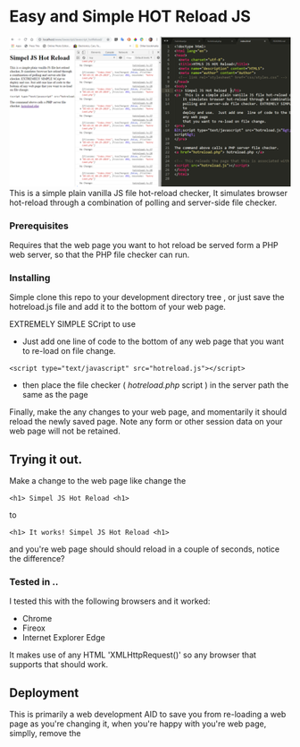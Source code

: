 # Easy and Simple  HOT Reload JS
![](hotreload_page.PNG?raw=true) 
This is a simple plain vanilla JS file hot-reload checker,
It simulates browser hot-reload through a combination of 
polling and server-side file checker. 

### Prerequisites

Requires that the web page you want to hot reload be served form a 
PHP web server, so that the PHP file checker can run.

### Installing

Simple clone this repo to your development directory tree , or just 
save the hotreload.js file and add it to the bottom of your web page.

EXTREMELY SIMPLE SCript to use
  -  Just add one  line of code to the bottom of any web page that you want to re-load on file change. 
 
```
<script type="text/javascript" src="hotreload.js"></script>
```

 - then place the file checker ( *hotreload.php* script ) in the server path the same as the page
  
Finally, make the any changes to your web page, and momentarily it 
should reload the newly saved page.  Note any form or other session 
data on your web page will not be retained. 

## Trying it out.

Make a change to the web page like change the 
```
<h1> Simpel JS Hot Reload <h1>
```
to 
```
<h1> It works! Simpel JS Hot Reload <h1>
```

and you're web page should should reload in a couple of seconds, notice the difference?

### Tested in ..

I tested this with  the following browsers and it worked:
  * Chrome 
  * Fireox 
  * Internet Explorer Edge
  
It makes use of any HTML 'XMLHttpRequest()' so any browser that supports that should work.

## Deployment

This is primarily a web development AID to save you from re-loading a web page as you're changing it, when you're happy with 
you're web page, simplly, remove the <Script> tag
	
```
<script type="text/javascript" src="hotreload.js"></script>
```
and you're page will stop the reloads.

## Authors

* **Tony Brandao** - *Initial work* - [TonyBrandao](https://github.com/PurpleBooth)

See also the list of [contributors](https://github.com/your/project/contributors) who participated in this project.

## License

This project is licensed under the MIT License - see the [LICENSE.md](LICENSE.md) file for details

## Acknowledgments

* Webpack and other modern webframeworks that hot-reload the code for you.
